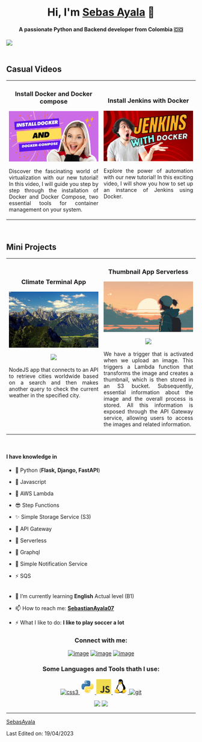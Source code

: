 <div align="center">
<h1 align="center">Hi, I'm <a href="https://twitter.com/sabesay">Sebas Ayala</a> 👋</h1>
<h4 align="center">A passionate Python and Backend developer from Colombia 🇨🇴</h4>
</div>
<img src="https://github.com/SebastianAyala07/SebastianAyala07/blob/main/Banner.png">
<br></br>

## Casual Videos
<table>
<tr>
<td width="50%">
<h3 align="center">Install Docker and Docker compose</h3>
<div align="center">
<a href="https://youtu.be/I604zwlPWVw?si=qIHPl6B6Loca5PGa" target="_blank"><img src="https://github.com/SebastianAyala07/SebastianAyala07/blob/main/Docker%20install.png" width="400" alt="Install Docker and Docker compose"></a>
<p align="justify">Discover the fascinating world of virtualization with our new tutorial! In this video, I will guide you step by step through the installation of Docker and Docker Compose, two essential tools for container management on your system.</p>
</div>
                                                                                      
</td>

<td width="50%">
<h3 align="center">Install Jenkins with Docker</h3>
<div align="center">
<a href="https://youtu.be/g1nyk3qSnDU?si=GRfOo7HtJWEAodHx" target="_blank"><img src="https://github.com/SebastianAyala07/SebastianAyala07/blob/main/JenkinsBanner.png" width="400" alt="Install Jenkins with docker"></a>
<p align="justify">Explore the power of automation with our new tutorial! In this exciting video, I will show you how to set up an instance of Jenkins using Docker.
<br/><br/></p>
</div>
                                                                                      
</td>
</div>                                                             
</table>                                                                                 
</div>
<br>

## Mini Projects
<table>
<tr>
<td width="50%">
<h3 align="center">Climate Terminal App</h3>
<div align="center">
<a href="https://www.linkedin.com/posts/sebastianayala7_nodejs-js-javascript-activity-6824027048995033088-Ei-7?utm_source=share&utm_medium=member_desktop" target="_blank"><img src="https://github.com/SebastianAyala07/SebastianAyala07/blob/main/climate_app.jpg" width="400" alt="Climate App"></a>
<p>
<a href="https://github.com/SebastianAyala07/climate_and_place_app" target="_blank">
<img src="https://img.shields.io/badge/C%C3%93DIGO-80ffaa?style=for-the-badge&logo=github&logoColor=black">
</a>
</p>
<p align="justify">NodeJS app that connects to an API to retrieve cities worldwide based on a search and then makes another query to check the current weather in the specified city.</p><br/><br/><br/>
</div>
                                                                                      
</td>
<td width="50%">
<h3 align="center">Thumbnail App Serverless</h3>
<div align="center">
<a href="#" target="_blank"><img src="https://github.com/SebastianAyala07/SebastianAyala07/blob/main/thumbnail_app.jpg" width="400" alt="Thumbnail"></a>
<p>
<a href="https://github.com/SebastianAyala07/thumbnail_app" target="_blank">
<img src="https://img.shields.io/badge/C%C3%93DIGO-80ffaa?style=for-the-badge&logo=github&logoColor=black">
</a>
</p>
<p align="justify">We have a trigger that is activated when we upload an image. This triggers a Lambda function that transforms the image and creates a thumbnail, which is then stored in an S3 bucket. Subsequently, essential information about the image and the overall process is stored. All this information is exposed through the API Gateway service, allowing users to access the images and related information.</p>
</div>
                                                                                      
</td>
</div>                                                             
</table>                                                                                 
</div>
<br>


<h4>I have knowledge in</h4>

- 🥇 Python (**Flask, Django, FastAPI**)
- 🥈 Javascript
- 🥉 AWS Lambda
- 😎 Step Functions
- ✨ Simple Storage Service (S3)
- 🤪 API Gateway
- 🤖 Serverless
- 🦾 Graphql
- 🌿 Simple Notification Service
- ⚡ SQS
<br/><br/>

- 🌱 I’m currently learning **English** Actual level (B1)

- 📫 How to reach me: <a href="https://www.linkedin.com/in/sebastianayala7/">**SebastianAyala07**</a>

- ⚡ What I like to do: **I like to play soccer a lot**

<h3 align="center">Connect with me:</h3>
<div align="center">

[![image](https://img.shields.io/badge/LinkedIn-0077B5?style=for-the-badge&logo=linkedin&logoColor=white)](https://www.linkedin.com/in/sebastianayala7/)
[![image](https://img.shields.io/badge/Instagram-E4405F?style=for-the-badge&logo=instagram&logoColor=white)](https://www.instagram.com/sebas_ayala_07/)
[![image](https://img.shields.io/badge/Gmail-D14836?style=for-the-badge&logo=gmail&logoColor=white)](mailto:sebaxayala@gmail.com)
  
</div>

<h3 align="center">Some Languages and Tools thath I use:</h3>

<p align="center"> 
  <a href="https://aws.amazon.com/" target="_blank"> 
    <img src="https://cdn.worldvectorlogo.com/logos/amazon-web-services-2.svg" alt="css3" width="40" height="40"/> 
  </a> 
  <a href="https://www.python.org" target="_blank"> 
    <img src="https://raw.githubusercontent.com/devicons/devicon/master/icons/python/python-original.svg" alt="python" width="40" height="40"/> 
  </a>  
  <a href="https://developer.mozilla.org/en-US/docs/Web/JavaScript" target="_blank"> 
    <img src="https://raw.githubusercontent.com/devicons/devicon/master/icons/javascript/javascript-original.svg" alt="javascript" width="40" height="40"/> 
  </a> 
  <a href="https://www.linux.org/" target="_blank"> 
    <img src="https://raw.githubusercontent.com/devicons/devicon/master/icons/linux/linux-original.svg" alt="linux" width="40" height="40"/> 
  </a> 
  <a href="https://git-scm.com/" target="_blank"> 
    <img src="https://www.vectorlogo.zone/logos/git-scm/git-scm-icon.svg" alt="git" width="40" height="40"/> 
  </a>
</p>

<p align= "center">
  <img height= "150" src="https://github-readme-stats.vercel.app/api?username=SebastianAyala07&theme=react&show_icons=true&include_all_commits=true" />
  <img height= "150" src="https://github-readme-stats.vercel.app/api/top-langs/?username=SebastianAyala07&theme=react&layout=compact" />
</p>

------

[SebasAyala](https://github.com/SebastianAyala07)

Last Edited on: 19/04/2023
